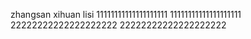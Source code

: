 zhangsan xihuan lisi
11111111111111111111
11111111111111111111
22222222222222222222
22222222222222222222
